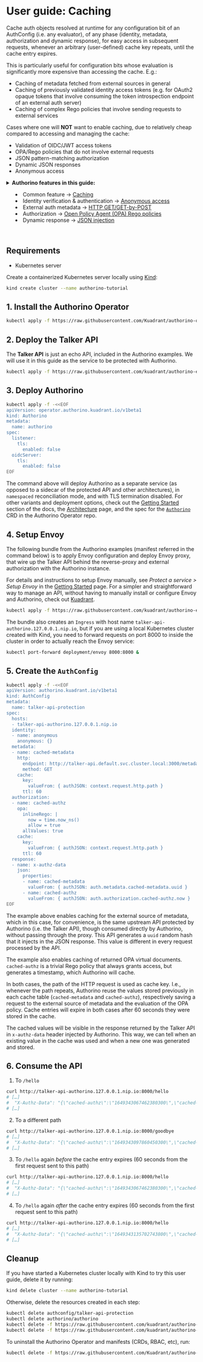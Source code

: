 # User guide: Caching

Cache auth objects resolved at runtime for any configuration bit of an AuthConfig (i.e. any evaluator), of any phase (identity, metadata, authorization and dynamic response), for easy access in subsequent requests, whenever an arbitrary (user-defined) cache key repeats, until the cache entry expires.

This is particularly useful for configuration bits whose evaluation is significantly more expensive than accessing the cache. E.g.:

- Caching of metadata fetched from external sources in general
- Caching of previously validated identity access tokens (e.g. for OAuth2 opaque tokens that involve consuming the token introspection endpoint of an external auth server)
- Caching of complex Rego policies that involve sending requests to external services

Cases where one will **NOT** want to enable caching, due to relatively cheap compared to accessing and managing the cache:
- Validation of OIDC/JWT access tokens
- OPA/Rego policies that do not involve external requests
- JSON pattern-matching authorization
- Dynamic JSON responses
- Anonymous access

<details>
  <summary>
    <strong>Authorino features in this guide:</strong>
    <ul>
      <li>Common feature → <a href="./../features.md#common-feature-caching-cache">Caching</a></li>
      <li>Identity verification & authentication → <a href="./../features.md#anonymous-access-identityanonymous">Anonymous access</a></li>
      <li>External auth metadata → <a href="./../features.md#http-getget-by-post-metadatahttp">HTTP GET/GET-by-POST</a></li>
      <li>Authorization → <a href="./../features.md#open-policy-agent-opa-rego-policies-authorizationopa">Open Policy Agent (OPA) Rego policies</a></li>
      <li>Dynamic response → <a href="./../features.md#json-injection-responsejson">JSON injection</a></li>
    </ul>
  </summary>

  For further details about Authorino features in general, check the [docs](./../features.md).
</details>

<br/>

## Requirements

- Kubernetes server

Create a containerized Kubernetes server locally using [Kind](https://kind.sigs.k8s.io):

```sh
kind create cluster --name authorino-tutorial
```

## 1. Install the Authorino Operator

```sh
kubectl apply -f https://raw.githubusercontent.com/Kuadrant/authorino-operator/main/config/deploy/manifests.yaml
```

## 2. Deploy the Talker API

The **Talker API** is just an echo API, included in the Authorino examples. We will use it in this guide as the service to be protected with Authorino.

```sh
kubectl apply -f https://raw.githubusercontent.com/kuadrant/authorino-examples/main/talker-api/talker-api-deploy.yaml
```

## 3. Deploy Authorino

```sh
kubectl apply -f -<<EOF
apiVersion: operator.authorino.kuadrant.io/v1beta1
kind: Authorino
metadata:
  name: authorino
spec:
  listener:
    tls:
      enabled: false
  oidcServer:
    tls:
      enabled: false
EOF
```

The command above will deploy Authorino as a separate service (as opposed to a sidecar of the protected API and other architectures), in `namespaced` reconciliation mode, and with TLS termination disabled. For other variants and deployment options, check out the [Getting Started](./../getting-started.md#step-request-an-authorino-instance) section of the docs, the [Architecture](./../architecture.md#topologies) page, and the spec for the [`Authorino`](https://github.com/Kuadrant/authorino-operator/blob/main/config/crd/bases/operator.authorino.kuadrant.io_authorinos.yaml) CRD in the Authorino Operator repo.

## 4. Setup Envoy

The following bundle from the Authorino examples (manifest referred in the command below) is to apply Envoy configuration and deploy Envoy proxy, that wire up the Talker API behind the reverse-proxy and external authorization with the Authorino instance.

For details and instructions to setup Envoy manually, see _Protect a service > Setup Envoy_ in the [Getting Started](./../getting-started.md#step-setup-envoy) page. For a simpler and straightforward way to manage an API, without having to manually install or configure Envoy and Authorino, check out [Kuadrant](https://github.com/kuadrant).

```sh
kubectl apply -f https://raw.githubusercontent.com/kuadrant/authorino-examples/main/envoy/envoy-notls-deploy.yaml
```

The bundle also creates an `Ingress` with host name `talker-api-authorino.127.0.0.1.nip.io`, but if you are using a local Kubernetes cluster created with Kind, you need to forward requests on port 8000 to inside the cluster in order to actually reach the Envoy service:

```sh
kubectl port-forward deployment/envoy 8000:8000 &
```

## 5. Create the `AuthConfig`

```sh
kubectl apply -f -<<EOF
apiVersion: authorino.kuadrant.io/v1beta1
kind: AuthConfig
metadata:
  name: talker-api-protection
spec:
  hosts:
  - talker-api-authorino.127.0.0.1.nip.io
  identity:
  - name: anonymous
    anonymous: {}
  metadata:
  - name: cached-metadata
    http:
      endpoint: http://talker-api.default.svc.cluster.local:3000/metadata/{context.request.http.path}
      method: GET
    cache:
      key:
        valueFrom: { authJSON: context.request.http.path }
      ttl: 60
  authorization:
  - name: cached-authz
    opa:
      inlineRego: |
        now = time.now_ns()
        allow = true
      allValues: true
    cache:
      key:
        valueFrom: { authJSON: context.request.http.path }
      ttl: 60
  response:
  - name: x-authz-data
    json:
      properties:
      - name: cached-metadata
        valueFrom: { authJSON: auth.metadata.cached-metadata.uuid }
      - name: cached-authz
        valueFrom: { authJSON: auth.authorization.cached-authz.now }
EOF
```

The example above enables caching for the external source of metadata, which in this case, for convenience, is the same upstream API protected by Authorino (i.e. the Talker API), though consumed directly by Authorino, without passing through the proxy. This API generates a `uuid` random hash that it injects in the JSON response. This value is different in every request processed by the API.

The example also enables caching of returned OPA virtual documents. `cached-authz` is a trivial Rego policy that always grants access, but generates a timestamp, which Authorino will cache.

In both cases, the path of the HTTP request is used as cache key. I.e., whenever the path repeats, Authorino reuse the values stored previously in each cache table (`cached-metadata` and `cached-authz`), respectively saving a request to the external source of metadata and the evaluation of the OPA policy. Cache entries will expire in both cases after 60 seconds they were stored in the cache.

The cached values will be visible in the response returned by the Talker API in `x-authz-data` header injected by Authorino. This way, we can tell when an existing value in the cache was used and when a new one was generated and stored.

## 6. Consume the API

1. To `/hello`

```sh
curl http://talker-api-authorino.127.0.0.1.nip.io:8000/hello
# […]
#  "X-Authz-Data": "{\"cached-authz\":\"1649343067462380300\",\"cached-metadata\":\"92c111cd-a10f-4e86-8bf0-e0cd646c6f79\"}",
# […]
```

2. To a different path

```sh
curl http://talker-api-authorino.127.0.0.1.nip.io:8000/goodbye
# […]
#  "X-Authz-Data": "{\"cached-authz\":\"1649343097860450300\",\"cached-metadata\":\"37fce386-1ee8-40a7-aed1-bf8a208f283c\"}",
# […]
```

3. To `/hello` again _before_ the cache entry expires (60 seconds from the first request sent to this path)

```sh
curl http://talker-api-authorino.127.0.0.1.nip.io:8000/hello
# […]
#  "X-Authz-Data": "{\"cached-authz\":\"1649343067462380300\",\"cached-metadata\":\"92c111cd-a10f-4e86-8bf0-e0cd646c6f79\"}",  <=== same cache-id as before
# […]
```

4. To `/hello` again _after_ the cache entry expires (60 seconds from the first request sent to this path)

```sh
curl http://talker-api-authorino.127.0.0.1.nip.io:8000/hello
# […]
#  "X-Authz-Data": "{\"cached-authz\":\"1649343135702743800\",\"cached-metadata\":\"e708a3a6-5caf-4028-ab5c-573ad9be7188\"}",  <=== different cache-id
# […]
```

## Cleanup

If you have started a Kubernetes cluster locally with Kind to try this user guide, delete it by running:

```sh
kind delete cluster --name authorino-tutorial
```

Otherwise, delete the resources created in each step:

```sh
kubectl delete authconfig/talker-api-protection
kubectl delete authorino/authorino
kubectl delete -f https://raw.githubusercontent.com/kuadrant/authorino-examples/main/envoy/envoy-notls-deploy.yaml
kubectl delete -f https://raw.githubusercontent.com/kuadrant/authorino-examples/main/talker-api/talker-api-deploy.yaml
```

To uninstall the Authorino Operator and manifests (CRDs, RBAC, etc), run:

```sh
kubectl delete -f https://raw.githubusercontent.com/Kuadrant/authorino-operator/main/config/deploy/manifests.yaml
```
